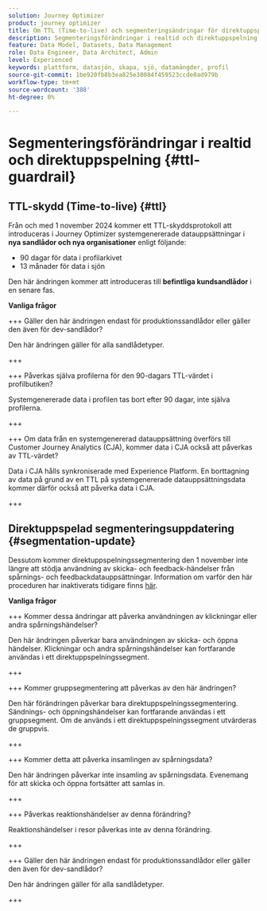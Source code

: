 ```yaml
---
solution: Journey Optimizer
product: journey optimizer
title: Om TTL (Time-to-live) och segmenteringsändringar för direktuppspelning
description: Segmenteringsförändringar i realtid och direktuppspelning i Adobe Journey Optimizer
feature: Data Model, Datasets, Data Management
role: Data Engineer, Data Architect, Admin
level: Experienced
keywords: plattform, datasjön, skapa, sjö, datamängder, profil
source-git-commit: 1be920fb8b3ea825e38084f459523ccde0ad979b
workflow-type: tm+mt
source-wordcount: '388'
ht-degree: 0%

---
```



# Segmenteringsförändringar i realtid och direktuppspelning {#ttl-guardrail}

## TTL-skydd (Time-to-live) {#ttl}

Från och med 1 november 2024 kommer ett TTL-skyddsprotokoll att introduceras i Journey Optimizer systemgenererade datauppsättningar i **nya sandlådor och nya organisationer** enligt följande:

* 90 dagar för data i profilarkivet
* 13 månader för data i sjön

Den här ändringen kommer att introduceras till **befintliga kundsandlådor** i en senare fas.

**Vanliga frågor**

+++ Gäller den här ändringen endast för produktionssandlådor eller gäller den även för dev-sandlådor?

Den här ändringen gäller för alla sandlådetyper.

+++


+++ Påverkas själva profilerna för den 90-dagars TTL-värdet i profilbutiken?

Systemgenererade data i profilen tas bort efter 90 dagar, inte själva profilerna.

+++

+++ Om data från en systemgenererad datauppsättning överförs till Customer Journey Analytics (CJA), kommer data i CJA också att påverkas av TTL-värdet?

Data i CJA hålls synkroniserade med Experience Platform. En borttagning av data på grund av en TTL på systemgenererade datauppsättningsdata kommer därför också att påverka data i CJA.

+++

## Direktuppspelad segmenteringsuppdatering {#segmentation-update}

Dessutom kommer direktuppspelningssegmentering den 1 november inte längre att stödja användning av skicka- och feedback-händelser från spårnings- och feedbackdatauppsättningar.  Information om varför den här proceduren har inaktiverats tidigare finns [här](../audience/about-audiences.md#streaming-segmentation-events-guardrails).


**Vanliga frågor**

+++ Kommer dessa ändringar att påverka användningen av klickningar eller andra spårningshändelser?

Den här ändringen påverkar bara användningen av skicka- och öppna händelser. Klickningar och andra spårningshändelser kan fortfarande användas i ett direktuppspelningssegment.

+++

+++ Kommer gruppsegmentering att påverkas av den här ändringen?

Den här förändringen påverkar bara direktuppspelningssegmentering. Sändnings- och öppningshändelser kan fortfarande användas i ett gruppsegment. Om de används i ett direktuppspelningssegment utvärderas de gruppvis.

+++

+++ Kommer detta att påverka insamlingen av spårningsdata?

Den här ändringen påverkar inte insamling av spårningsdata. Evenemang för att skicka och öppna fortsätter att samlas in.

+++


+++ Påverkas reaktionshändelser av denna förändring?

Reaktionshändelser i resor påverkas inte av denna förändring.

+++


+++ Gäller den här ändringen endast för produktionssandlådor eller gäller den även för dev-sandlådor?

Den här ändringen gäller för alla sandlådetyper.

+++